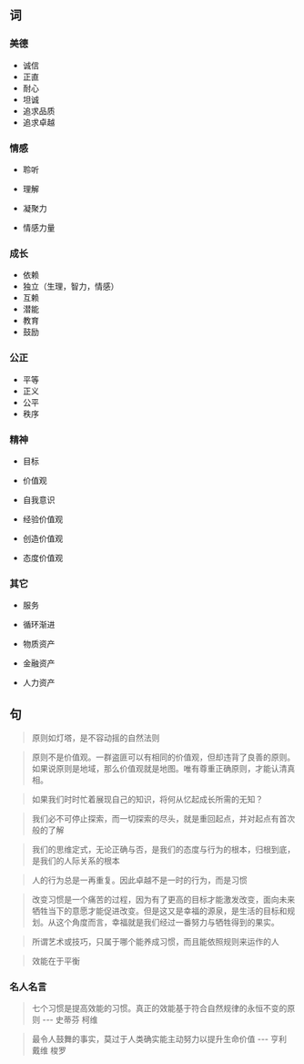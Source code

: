 ## 词

### 美德

- 诚信
- 正直
- 耐心
- 坦诚
- 追求品质
- 追求卓越

### 情感

- 聆听
- 理解
- 凝聚力

- 情感力量

### 成长

- 依赖
- 独立（生理，智力，情感）
- 互赖
- 潜能
- 教育
- 鼓励

### 公正

- 平等
- 正义
- 公平
- 秩序

### 精神

- 目标

- 价值观
- 自我意识
- 经验价值观
- 创造价值观
- 态度价值观

### 其它

- 服务

- 循环渐进
- 物质资产
- 金融资产
- 人力资产

## 句

> 原则如灯塔，是不容动摇的自然法则

> 原则不是价值观。一群盗匪可以有相同的价值观，但却违背了良善的原则。如果说原则是地域，那么价值观就是地图。唯有尊重正确原则，才能认清真相。

> 如果我们时时忙着展现自己的知识，将何从忆起成长所需的无知？

> 我们必不可停止探索，而一切探索的尽头，就是重回起点，并对起点有首次般的了解

> 我们的思维定式，无论正确与否，是我们的态度与行为的根本，归根到底，是我们的人际关系的根本

> 人的行为总是一再重复。因此卓越不是一时的行为，而是习惯

> 改变习惯是一个痛苦的过程，因为有了更高的目标才能激发改变，面向未来牺牲当下的意愿才能促进改变。但是这又是幸福的源泉，是生活的目标和规划。从这个角度而言，幸福就是我们经过一番努力与牺牲得到的果实。

> 所谓艺术或技巧，只属于哪个能养成习惯，而且能依照规则来运作的人

> 效能在于平衡

### 名人名言

> 七个习惯是提高效能的习惯。真正的效能基于符合自然规律的永恒不变的原则 --- 史蒂芬 柯维

> 最令人鼓舞的事实，莫过于人类确实能主动努力以提升生命价值 --- 亨利 戴维 梭罗